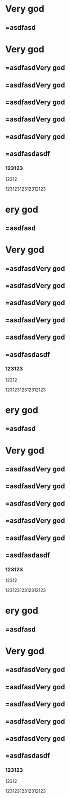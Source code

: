 # Very god

## =asdfasd

# Very god

## =asdfasdVery god

## =asdfasdVery god

## =asdfasdVery god

## =asdfasdVery god

## =asdfasdVery god

## =asdfasdasdf

### 123123

12312

12312312312312123

# ery god

## =asdfasd

# Very god

## =asdfasdVery god

## =asdfasdVery god

## =asdfasdVery god

## =asdfasdVery god

## =asdfasdVery god

## =asdfasdasdf

### 123123

12312

12312312312312123

# ery god

## =asdfasd

# Very god

## =asdfasdVery god

## =asdfasdVery god

## =asdfasdVery god

## =asdfasdVery god

## =asdfasdVery god

## =asdfasdasdf

### 123123

12312

12312312312312123

# ery god

## =asdfasd

# Very god

## =asdfasdVery god

## =asdfasdVery god

## =asdfasdVery god

## =asdfasdVery god

## =asdfasdVery god

## =asdfasdasdf

### 123123

12312

12312312312312123